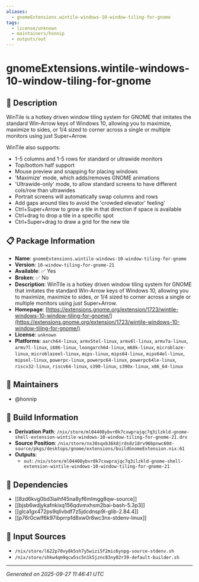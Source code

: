 ```yaml
---
aliases:
  - gnomeExtensions.wintile-windows-10-window-tiling-for-gnome
tags:
  - license/unknown
  - maintainers/honnip
  - outputs/out
---
```


# gnomeExtensions.wintile-windows-10-window-tiling-for-gnome

## 📝 Description

WinTile is a hotkey driven window tiling system for GNOME that imitates the standard Win-Arrow keys of Windows 10, allowing you to maximize, maximize to sides, or 1/4 sized to corner across a single or multiple monitors using just Super+Arrow.

WinTile also supports:
- 1-5 columns and 1-5 rows for standard or ultrawide monitors
- Top/bottom half support
- Mouse preview and snapping for placing windows
- 'Maximize' mode, which adds/removes GNOME animations
- 'Ultrawide-only' mode, to allow standard screens to have different cols/row than ultrawides
- Portrait screens will automatically swap columns and rows
- Add gaps around tiles to avoid the 'crowded elevator' feeling'
- Ctrl+Super+Arrow to grow a tile in that direction if space is available
- Ctrl+drag to drop a tile in a specific spot
- Ctrl+Super+drag to draw a grid for the new tile

## 📋 Package Information

- **Name**: `gnomeExtensions.wintile-windows-10-window-tiling-for-gnome`
- **Version**: `10-window-tiling-for-gnome-21`
- **Available**: ✅ Yes
- **Broken**: ✅ No
- **Description**: WinTile is a hotkey driven window tiling system for GNOME that imitates the standard Win-Arrow keys of Windows 10, allowing you to maximize, maximize to sides, or 1/4 sized to corner across a single or multiple monitors using just Super+Arrow.
- **Homepage**: [https://extensions.gnome.org/extension/1723/wintile-windows-10-window-tiling-for-gnome/](https://extensions.gnome.org/extension/1723/wintile-windows-10-window-tiling-for-gnome/)
- **License**: `unknown`
- **Platforms**: `aarch64-linux`, `armv5tel-linux`, `armv6l-linux`, `armv7a-linux`, `armv7l-linux`, `i686-linux`, `loongarch64-linux`, `m68k-linux`, `microblaze-linux`, `microblazeel-linux`, `mips-linux`, `mips64-linux`, `mips64el-linux`, `mipsel-linux`, `powerpc-linux`, `powerpc64-linux`, `powerpc64le-linux`, `riscv32-linux`, `riscv64-linux`, `s390-linux`, `s390x-linux`, `x86_64-linux`
## 👥 Maintainers

- @honnip


## 🔧 Build Information

- **Derivation Path**: `/nix/store/ml04408ybvr0k7cxwprajqc7q3ilzkld-gnome-shell-extension-wintile-windows-10-window-tiling-for-gnome-21.drv`
- **Source Position**: `/nix/store/ns30sqxb36k8jrds8z18rv96bpnwc60d-source/pkgs/desktops/gnome/extensions/buildGnomeExtension.nix:61`
- **Outputs**:
  - `out`:  `/nix/store/ml04408ybvr0k7cxwprajqc7q3ilzkld-gnome-shell-extension-wintile-windows-10-window-tiling-for-gnome-21`

## 🔗 Dependencies

- [[8zd6kvg0bd3iaihf45na8yf6mlmgg8qw-source]]
- [[bjsb6wdjykafnkixq156qdvmxhsm2bai-bash-5.3p3]]
- [[glca1gx472ps9qlivbdf7z5jdcdnsp9l-glib-2.84.4]]
- [[p76r0cwlf6k97ibprrpfd8xw0r8wc3nx-stdenv-linux]]

## 📁 Input Sources

- `/nix/store/l622p70vy8k5sh7y5wizi5f2mic6ynpg-source-stdenv.sh`
- `/nix/store/shkw4qm9qcw5sc5n1k5jznc83ny02r39-default-builder.sh`

---
*Generated on 2025-09-27 11:46:41 UTC*

